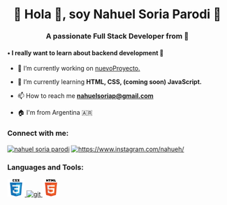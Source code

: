 <h1 align="center"> 🌸 Hola 👋, soy Nahuel Soria Parodi 🌸 </h1>
<h3 align="center"> A passionate Full Stack Developer from 👾 </h3>
<h4 align="left"> • I really want to learn about backend development 🧠 </h4>

- 🔭 I’m currently working on [nuevoProyecto.](https://github.com/Nahuewe/nuevoProyecto)

- 🌱 I’m currently learning **HTML, CSS, (coming soon) JavaScript.**

- 📫 How to reach me **nahuelsoriap@gmail.com**

- 🏠 I'm from Argentina 🇦🇷

<h3 align="left">Connect with me:</h3>
<p align="left">
<a href="https://www.linkedin.com/in/nahuelsoriaparodi/" target="blank"><img align="center" src="https://raw.githubusercontent.com/rahuldkjain/github-profile-readme-generator/master/src/images/icons/Social/linked-in-alt.svg" alt="nahuel soria parodi" height="30" width="40" /></a>
<a href="https://www.instagram.com/nahueh/" target="blank"><img align="center" src="https://raw.githubusercontent.com/rahuldkjain/github-profile-readme-generator/master/src/images/icons/Social/instagram.svg" alt="https://www.instagram.com/nahueh/" height="30" width="40" /></a>
</p>

<h3 align="left">Languages and Tools:</h3>
<p align="left"> <a href="https://www.w3schools.com/css/" target="_blank" rel="noreferrer"> <img src="https://raw.githubusercontent.com/devicons/devicon/master/icons/css3/css3-original-wordmark.svg" alt="css3" width="40" height="40"/> </a> <a href="https://git-scm.com/" target="_blank" rel="noreferrer"> <img src="https://www.vectorlogo.zone/logos/git-scm/git-scm-icon.svg" alt="git" width="40" height="40"/> </a> <a href="https://www.w3.org/html/" target="_blank" rel="noreferrer"> <img src="https://raw.githubusercontent.com/devicons/devicon/master/icons/html5/html5-original-wordmark.svg" alt="html5" width="40" height="40"/> </a> </p>
